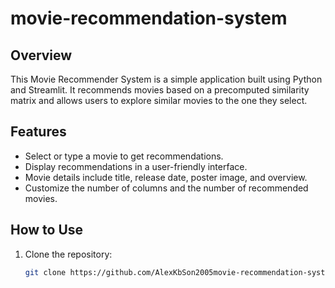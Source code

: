 
# movie-recommendation-system


## Overview

This Movie Recommender System is a simple application built using Python and Streamlit. It recommends movies based on a precomputed similarity matrix and allows users to explore similar movies to the one they select.

## Features

- Select or type a movie to get recommendations.
- Display recommendations in a user-friendly interface.
- Movie details include title, release date, poster image, and overview.
- Customize the number of columns and the number of recommended movies.

## How to Use

1. Clone the repository:

   ```bash
   git clone https://github.com/AlexKbSon2005movie-recommendation-system.git
